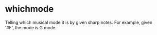 whichmode
=========

Telling which musical mode it is by given sharp notes. For example, given '#F', the mode is G mode.
